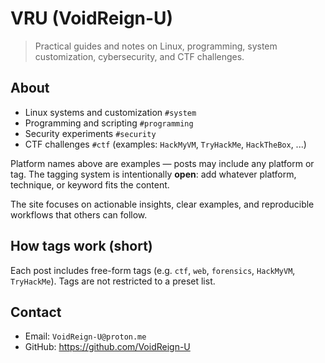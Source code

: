 # VRU (VoidReign-U)

> Practical guides and notes on Linux, programming, system customization, cybersecurity, and CTF challenges.

## About

- Linux systems and customization  `#system`  
- Programming and scripting          `#programming`  
- Security experiments               `#security`  
- CTF challenges                     `#ctf` (examples: `HackMyVM`, `TryHackMe`, `HackTheBox`, ...)

Platform names above are examples — posts may include any platform or tag. The tagging system is intentionally **open**: add whatever platform, technique, or keyword fits the content.

The site focuses on actionable insights, clear examples, and reproducible workflows that others can follow.

## How tags work (short)
Each post includes free-form tags (e.g. `ctf`, `web`, `forensics`, `HackMyVM`, `TryHackMe`). Tags are not restricted to a preset list.

## Contact
- Email: `VoidReign-U@proton.me`  
- GitHub: https://github.com/VoidReign-U

